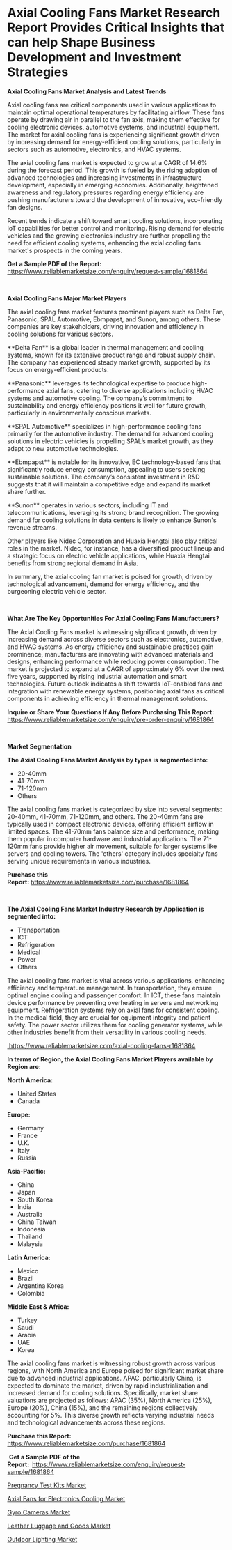 <p><h1>Axial Cooling Fans Market Research Report Provides Critical Insights that can help Shape Business Development and Investment Strategies</h1></p><p><strong>Axial Cooling Fans Market Analysis and Latest Trends</strong></p>
<p><p>Axial cooling fans are critical components used in various applications to maintain optimal operational temperatures by facilitating airflow. These fans operate by drawing air in parallel to the fan axis, making them effective for cooling electronic devices, automotive systems, and industrial equipment. The market for axial cooling fans is experiencing significant growth driven by increasing demand for energy-efficient cooling solutions, particularly in sectors such as automotive, electronics, and HVAC systems.</p><p>The axial cooling fans market is expected to grow at a CAGR of 14.6% during the forecast period. This growth is fueled by the rising adoption of advanced technologies and increasing investments in infrastructure development, especially in emerging economies. Additionally, heightened awareness and regulatory pressures regarding energy efficiency are pushing manufacturers toward the development of innovative, eco-friendly fan designs. </p><p>Recent trends indicate a shift toward smart cooling solutions, incorporating IoT capabilities for better control and monitoring. Rising demand for electric vehicles and the growing electronics industry are further propelling the need for efficient cooling systems, enhancing the axial cooling fans market's prospects in the coming years.</p></p>
<p><strong>Get a Sample PDF of the Report:&nbsp;</strong> <a href="https://www.reliablemarketsize.com/enquiry/request-sample/1681864?utm_campaign=1832&utm_medium=2&utm_source=Github&utm_content=ia&utm_term=11122024&utm_id=axial-cooling-fans">https://www.reliablemarketsize.com/enquiry/request-sample/1681864</a></p>
<p>&nbsp;</p>
<p><strong>Axial Cooling Fans Major Market Players</strong></p>
<p><p>The axial cooling fans market features prominent players such as Delta Fan, Panasonic, SPAL Automotive, Ebmpapst, and Sunon, among others. These companies are key stakeholders, driving innovation and efficiency in cooling solutions for various sectors.</p><p>**Delta Fan** is a global leader in thermal management and cooling systems, known for its extensive product range and robust supply chain. The company has experienced steady market growth, supported by its focus on energy-efficient products. </p><p>**Panasonic** leverages its technological expertise to produce high-performance axial fans, catering to diverse applications including HVAC systems and automotive cooling. The company’s commitment to sustainability and energy efficiency positions it well for future growth, particularly in environmentally conscious markets.</p><p>**SPAL Automotive** specializes in high-performance cooling fans primarily for the automotive industry. The demand for advanced cooling solutions in electric vehicles is propelling SPAL’s market growth, as they adapt to new automotive technologies.</p><p>**Ebmpapst** is notable for its innovative, EC technology-based fans that significantly reduce energy consumption, appealing to users seeking sustainable solutions. The company’s consistent investment in R&D suggests that it will maintain a competitive edge and expand its market share further.</p><p>**Sunon** operates in various sectors, including IT and telecommunications, leveraging its strong brand recognition. The growing demand for cooling solutions in data centers is likely to enhance Sunon's revenue streams.</p><p>Other players like Nidec Corporation and Huaxia Hengtai also play critical roles in the market. Nidec, for instance, has a diversified product lineup and a strategic focus on electric vehicle applications, while Huaxia Hengtai benefits from strong regional demand in Asia.</p><p>In summary, the axial cooling fan market is poised for growth, driven by technological advancement, demand for energy efficiency, and the burgeoning electric vehicle sector.</p></p>
<p>&nbsp;</p>
<p><strong>What Are The Key Opportunities For Axial Cooling Fans Manufacturers?</strong></p>
<p><p>The Axial Cooling Fans market is witnessing significant growth, driven by increasing demand across diverse sectors such as electronics, automotive, and HVAC systems. As energy efficiency and sustainable practices gain prominence, manufacturers are innovating with advanced materials and designs, enhancing performance while reducing power consumption. The market is projected to expand at a CAGR of approximately 6% over the next five years, supported by rising industrial automation and smart technologies. Future outlook indicates a shift towards IoT-enabled fans and integration with renewable energy systems, positioning axial fans as critical components in achieving efficiency in thermal management solutions.</p></p>
<p><strong>Inquire or Share Your Questions If Any Before Purchasing This Report:</strong> <a href="https://www.reliablemarketsize.com/enquiry/pre-order-enquiry/1681864?utm_campaign=1832&utm_medium=2&utm_source=Github&utm_content=ia&utm_term=11122024&utm_id=axial-cooling-fans">https://www.reliablemarketsize.com/enquiry/pre-order-enquiry/1681864</a></p>
<p>&nbsp;</p>
<p><strong>Market Segmentation</strong></p>
<p><strong>The Axial Cooling Fans Market Analysis by types is segmented into:</strong></p>
<p><ul><li>20-40mm</li><li>41-70mm</li><li>71-120mm</li><li>Others</li></ul></p>
<p><p>The axial cooling fans market is categorized by size into several segments: 20-40mm, 41-70mm, 71-120mm, and others. The 20-40mm fans are typically used in compact electronic devices, offering efficient airflow in limited spaces. The 41-70mm fans balance size and performance, making them popular in computer hardware and industrial applications. The 71-120mm fans provide higher air movement, suitable for larger systems like servers and cooling towers. The 'others' category includes specialty fans serving unique requirements in various industries.</p></p>
<p><strong>Purchase this Report:&nbsp;</strong><a href="https://www.reliablemarketsize.com/purchase/1681864?utm_campaign=1832&utm_medium=2&utm_source=Github&utm_content=ia&utm_term=11122024&utm_id=axial-cooling-fans">https://www.reliablemarketsize.com/purchase/1681864</a></p>
<p>&nbsp;</p>
<p><strong>The Axial Cooling Fans Market Industry Research by Application is segmented into:</strong></p>
<p><ul><li>Transportation</li><li>ICT</li><li>Refrigeration</li><li>Medical</li><li>Power</li><li>Others</li></ul></p>
<p><p>The axial cooling fans market is vital across various applications, enhancing efficiency and temperature management. In transportation, they ensure optimal engine cooling and passenger comfort. In ICT, these fans maintain device performance by preventing overheating in servers and networking equipment. Refrigeration systems rely on axial fans for consistent cooling. In the medical field, they are crucial for equipment integrity and patient safety. The power sector utilizes them for cooling generator systems, while other industries benefit from their versatility in various cooling needs.</p></p>
<p><a href="https://www.reliablemarketsize.com/axial-cooling-fans-r1681864?utm_campaign=1832&utm_medium=2&utm_source=Github&utm_content=ia&utm_term=11122024&utm_id=axial-cooling-fans">&nbsp;https://www.reliablemarketsize.com/axial-cooling-fans-r1681864</a></p>
<p><strong>In terms of Region, the Axial Cooling Fans Market Players available by Region are:</strong></p>
<p>
    <p> <strong> North America: </strong>
        <ul>
            <li>United States</li>
            <li>Canada</li>
        </ul>
        </p> 
    <p> <strong> Europe: </strong>
        <ul>
            <li>Germany</li>
            <li>France</li>
            <li>U.K.</li>
            <li>Italy</li>
            <li>Russia</li>
        </ul>
        </p> 
    <p> <strong> Asia-Pacific: </strong>
        <ul>
            <li>China</li>
            <li>Japan</li>
            <li>South Korea</li>
            <li>India</li>
            <li>Australia</li>
            <li>China Taiwan</li>
            <li>Indonesia</li>
            <li>Thailand</li>
            <li>Malaysia</li>
        </ul>
        </p> 
    <p> <strong> Latin America: </strong>
        <ul>
            <li>Mexico</li>
            <li>Brazil</li>
            <li>Argentina Korea</li>
            <li>Colombia</li>
        </ul>
        </p> 
    <p> <strong> Middle East & Africa: </strong>
        <ul>
            <li>Turkey</li>
            <li>Saudi</li>
            <li>Arabia</li>
            <li>UAE</li>
            <li>Korea</li>
        </ul>
    </p>
    </p>
<p><p>The axial cooling fans market is witnessing robust growth across various regions, with North America and Europe poised for significant market share due to advanced industrial applications. APAC, particularly China, is expected to dominate the market, driven by rapid industrialization and increased demand for cooling solutions. Specifically, market share valuations are projected as follows: APAC (35%), North America (25%), Europe (20%), China (15%), and the remaining regions collectively accounting for 5%. This diverse growth reflects varying industrial needs and technological advancements across these regions.</p></p>
<p><strong>Purchase this Report: </strong><a href="https://www.reliablemarketsize.com/purchase/1681864?utm_campaign=1832&utm_medium=2&utm_source=Github&utm_content=ia&utm_term=11122024&utm_id=axial-cooling-fans">https://www.reliablemarketsize.com/purchase/1681864</a></p>
<p>&nbsp;<strong>Get a Sample PDF of the Report:&nbsp;&nbsp;</strong><a href="https://www.reliablemarketsize.com/enquiry/request-sample/1681864?utm_campaign=1832&utm_medium=2&utm_source=Github&utm_content=ia&utm_term=11122024&utm_id=axial-cooling-fans">https://www.reliablemarketsize.com/enquiry/request-sample/1681864</a></p>
<p><strong></strong></p>
<p><p><a href="https://www.linkedin.com/pulse/global-pregnancy-test-kits-market-opportunities-challenges2024-jlulf?utm_campaign=1832&utm_medium=2&utm_source=Github&utm_content=ia&utm_term=11122024&utm_id=axial-cooling-fans">Pregnancy Test Kits Market</a></p><p><a href="https://github.com/AKSHATREPORTPRIME/Market-Research-Report-List-6/blob/main/axial-fans-for-electronics-cooling-market.md?utm_campaign=1832&utm_medium=2&utm_source=Github&utm_content=ia&utm_term=11122024&utm_id=axial-cooling-fans">Axial Fans for Electronics Cooling Market</a></p><p><a href="https://www.linkedin.com/pulse/comprehensive-review-gyro-cameras-market-size-revenue-trends-yspee?utm_campaign=1832&utm_medium=2&utm_source=Github&utm_content=ia&utm_term=11122024&utm_id=axial-cooling-fans">Gyro Cameras Market</a></p><p><a href="https://www.linkedin.com/pulse/in-depth-analysis-leather-luggage-goods-market-projected-growth-lmfte?utm_campaign=1832&utm_medium=2&utm_source=Github&utm_content=ia&utm_term=11122024&utm_id=axial-cooling-fans">Leather Luggage and Goods Market</a></p><p><a href="https://www.linkedin.com/pulse/report-impact-latest-trends-outdoor-lighting-market-growth-wjuhf?utm_campaign=1832&utm_medium=2&utm_source=Github&utm_content=ia&utm_term=11122024&utm_id=axial-cooling-fans">Outdoor Lighting Market</a></p></p>